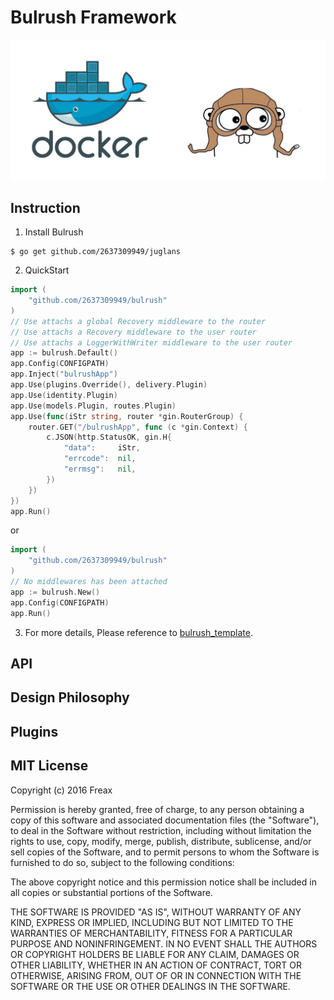 # Bulrush Framework

![Bulrush flash](./assets/flash.jpg)


## Instruction
1. Install Bulrush
```shell
$ go get github.com/2637309949/juglans
```
2. QuickStart
```go
import (
    "github.com/2637309949/bulrush"
)
// Use attachs a global Recovery middleware to the router
// Use attachs a Recovery middleware to the user router
// Use attachs a LoggerWithWriter middleware to the user router
app := bulrush.Default()
app.Config(CONFIGPATH)
app.Inject("bulrushApp")
app.Use(plugins.Override(), delivery.Plugin)
app.Use(identity.Plugin)
app.Use(models.Plugin, routes.Plugin)
app.Use(func(iStr string, router *gin.RouterGroup) {
    router.GET("/bulrushApp", func (c *gin.Context) {
        c.JSON(http.StatusOK, gin.H{
            "data": 	iStr,
            "errcode": 	nil,
            "errmsg": 	nil,
        })
    })
})
app.Run()
```
or
```go
import (
    "github.com/2637309949/bulrush"
)
// No middlewares has been attached
app := bulrush.New()
app.Config(CONFIGPATH)
app.Run()
```
3. For more details, Please reference to [bulrush_template](https://github.com/2637309949/bulrush_template). 

## API

## Design Philosophy

## Plugins

## MIT License

Copyright (c) 2016 Freax

Permission is hereby granted, free of charge, to any person obtaining a copy
of this software and associated documentation files (the "Software"), to deal
in the Software without restriction, including without limitation the rights
to use, copy, modify, merge, publish, distribute, sublicense, and/or sell
copies of the Software, and to permit persons to whom the Software is
furnished to do so, subject to the following conditions:

The above copyright notice and this permission notice shall be included in all
copies or substantial portions of the Software.

THE SOFTWARE IS PROVIDED "AS IS", WITHOUT WARRANTY OF ANY KIND, EXPRESS OR
IMPLIED, INCLUDING BUT NOT LIMITED TO THE WARRANTIES OF MERCHANTABILITY,
FITNESS FOR A PARTICULAR PURPOSE AND NONINFRINGEMENT. IN NO EVENT SHALL THE
AUTHORS OR COPYRIGHT HOLDERS BE LIABLE FOR ANY CLAIM, DAMAGES OR OTHER
LIABILITY, WHETHER IN AN ACTION OF CONTRACT, TORT OR OTHERWISE, ARISING FROM,
OUT OF OR IN CONNECTION WITH THE SOFTWARE OR THE USE OR OTHER DEALINGS IN THE
SOFTWARE.
